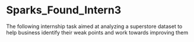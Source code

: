 # Sparks_Found_Intern3

The following internship task aimed at analyzing a superstore dataset to help business identify their weak points and work towards improving them 
